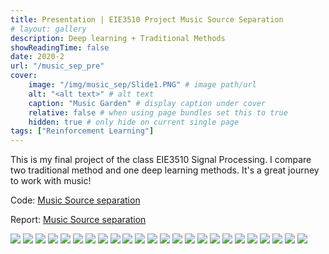 ```yaml
--- 
title: Presentation | EIE3510 Project Music Source Separation
# layout: gallery
description: Deep learning + Traditional Methods
showReadingTime: false
date: 2020-2
url: "/music_sep_pre"
cover:
    image: "/img/music_sep/Slide1.PNG" # image path/url
    alt: "<alt text>" # alt text
    caption: "Music Garden" # display caption under cover
    relative: false # when using page bundles set this to true
    hidden: true # only hide on current single page
tags: ["Reinforcement Learning"]
---
```


This is my final project of the class EIE3510 Signal Processing. I compare two traditional method and one deep learning methods. It's a great journey to work with music! 

Code: [Music Source separation](https://github.com/ZeroAda/EIE3510-Music-Separation)

Report: [Music Source separation](https://zeroada.github.io/music_sep_report)

![](/img/music_sep/Slide1.PNG)
![](/img/music_sep/Slide2.PNG)
![](/img/music_sep/Slide3.PNG)
![](/img/music_sep/Slide4.PNG)
![](/img/music_sep/Slide5.PNG)
![](/img/music_sep/Slide6.PNG)
![](/img/music_sep/Slide7.PNG)
![](/img/music_sep/Slide8.PNG)
![](/img/music_sep/Slide9.PNG)
![](/img/music_sep/Slide10.PNG)
![](/img/music_sep/Slide11.PNG)
![](/img/music_sep/Slide12.PNG)
![](/img/music_sep/Slide13.PNG)
![](/img/music_sep/Slide14.PNG)
![](/img/music_sep/Slide15.PNG)
![](/img/music_sep/Slide16.PNG)
![](/img/music_sep/Slide17.PNG)
![](/img/music_sep/Slide18.PNG)
![](/img/music_sep/Slide19.PNG)
![](/img/music_sep/Slide20.PNG)
![](/img/music_sep/Slide21.PNG)
![](/img/music_sep/Slide22.PNG)
![](/img/music_sep/Slide23.PNG)
![](/img/music_sep/Slide24.PNG)